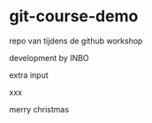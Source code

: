 # git-course-demo
repo van tijdens de github workshop

development by INBO

extra input 

xxx

merry christmas